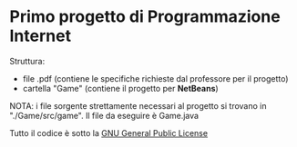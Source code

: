 # Primo progetto di Programmazione Internet

Struttura:
* file .pdf (contiene le specifiche richieste dal professore per il progetto)
* cartella "Game" (contiene il progetto per __NetBeans__)

NOTA: i file sorgente strettamente necessari al progetto si trovano in "./Game/src/game". Il file da eseguire è Game.java


Tutto il codice è sotto la [GNU General Public License](https://github.com/methk/University/blob/master/LICENSE)
